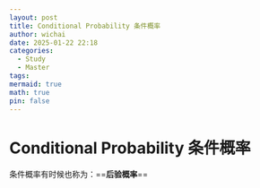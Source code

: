 ```yaml
---
layout: post
title: Conditional Probability 条件概率
author: wichai
date: 2025-01-22 22:18
categories:
  - Study
  - Master
tags: 
mermaid: true
math: true
pin: false
---
```


# Conditional Probability 条件概率

条件概率有时候也称为：==**后验概率**==
